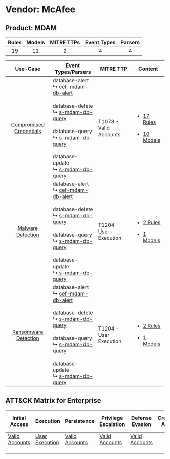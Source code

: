 Vendor: McAfee
==============
Product: MDAM
-------------
| Rules | Models | MITRE TTPs | Event Types | Parsers |
|:-----:|:------:|:----------:|:-----------:|:-------:|
|  19   |   11   |     2      |      4      |    4    |

|                                  Use-Case                                  | Event Types/Parsers                                                                                                                                                                                                                                                                                                                                                    | MITRE TTP                  | Content                                                                                                          |
|:--------------------------------------------------------------------------:| ---------------------------------------------------------------------------------------------------------------------------------------------------------------------------------------------------------------------------------------------------------------------------------------------------------------------------------------------------------------------- | -------------------------- | ---------------------------------------------------------------------------------------------------------------- |
| [Compromised Credentials](../../../UseCases/uc_compromised_credentials.md) |  database-alert<br> ↳ [cef-mdam-db-alert](Parsers/parserContent_cef-mdam-db-alert.md)<br><br> database-delete<br> ↳ [s-mdam-db-query](Parsers/parserContent_s-mdam-db-query.md)<br><br> database-query<br> ↳ [s-mdam-db-query](Parsers/parserContent_s-mdam-db-query.md)<br><br> database-update<br> ↳ [s-mdam-db-query](Parsers/parserContent_s-mdam-db-query.md)<br> | T1078 - Valid Accounts<br> | [<ul><li>17 Rules</li></ul><ul><li>10 Models</li></ul>](Rules_Models/r_m_mcafee_mdam_Compromised_Credentials.md) |
|       [Malware Detection](../../../UseCases/uc_malware_detection.md)       |  database-alert<br> ↳ [cef-mdam-db-alert](Parsers/parserContent_cef-mdam-db-alert.md)<br><br> database-delete<br> ↳ [s-mdam-db-query](Parsers/parserContent_s-mdam-db-query.md)<br><br> database-query<br> ↳ [s-mdam-db-query](Parsers/parserContent_s-mdam-db-query.md)<br><br> database-update<br> ↳ [s-mdam-db-query](Parsers/parserContent_s-mdam-db-query.md)<br> | T1204 - User Execution<br> | [<ul><li>2 Rules</li></ul><ul><li>1 Models</li></ul>](Rules_Models/r_m_mcafee_mdam_Malware_Detection.md)         |
|    [Ransomware Detection](../../../UseCases/uc_ransomware_detection.md)    |  database-alert<br> ↳ [cef-mdam-db-alert](Parsers/parserContent_cef-mdam-db-alert.md)<br><br> database-delete<br> ↳ [s-mdam-db-query](Parsers/parserContent_s-mdam-db-query.md)<br><br> database-query<br> ↳ [s-mdam-db-query](Parsers/parserContent_s-mdam-db-query.md)<br><br> database-update<br> ↳ [s-mdam-db-query](Parsers/parserContent_s-mdam-db-query.md)<br> | T1204 - User Execution<br> | [<ul><li>2 Rules</li></ul><ul><li>1 Models</li></ul>](Rules_Models/r_m_mcafee_mdam_Ransomware_Detection.md)      |

ATT&CK Matrix for Enterprise
----------------------------
| Initial Access                                                      | Execution                                                           | Persistence                                                         | Privilege Escalation                                                | Defense Evasion                                                     | Credential Access | Discovery | Lateral Movement | Collection | Command and Control | Exfiltration | Impact |
| ------------------------------------------------------------------- | ------------------------------------------------------------------- | ------------------------------------------------------------------- | ------------------------------------------------------------------- | ------------------------------------------------------------------- | ----------------- | --------- | ---------------- | ---------- | ------------------- | ------------ | ------ |
| [Valid Accounts](https://attack.mitre.org/techniques/T1078)<br><br> | [User Execution](https://attack.mitre.org/techniques/T1204)<br><br> | [Valid Accounts](https://attack.mitre.org/techniques/T1078)<br><br> | [Valid Accounts](https://attack.mitre.org/techniques/T1078)<br><br> | [Valid Accounts](https://attack.mitre.org/techniques/T1078)<br><br> |                   |           |                  |            |                     |              |        |